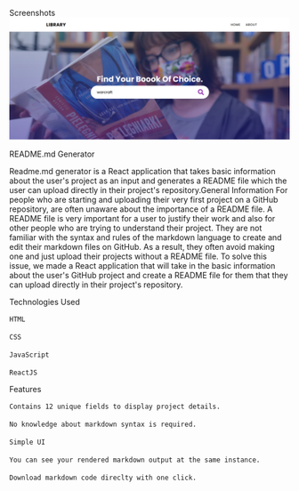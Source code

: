 Screenshots
![alt text](https://github.com/fauzanshidqi21/RepolibRJS/blob/main/screenshoot/Search%20and%20home%20page.PNG)

README.md Generator

Readme.md generator is a React application that takes basic information about the user's project as an input and generates a README file which the user can upload directly in their project's repository.General Information For people who are starting and uploading their very first project on a GitHub repository, are often unaware about the importance of a README file. A README file is very important for a user to justify their work and also for other people who are trying to understand their project.
They are not familiar with the syntax and rules of the markdown language to create and edit their markdown files on GitHub. As a result, they often avoid making one and just upload their projects without a README file. To solve this issue, we made a React application that will take in the basic information about the user's GitHub project and create a README file for them that they can upload directly in their project's repository.

Technologies Used

    HTML

    CSS

    JavaScript

    ReactJS

Features

    Contains 12 unique fields to display project details.

    No knowledge about markdown syntax is required.

    Simple UI

    You can see your rendered markdown output at the same instance.

    Download markdown code direclty with one click.

